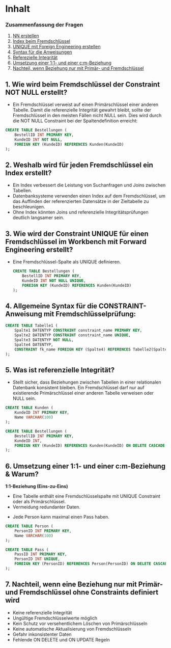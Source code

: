 # Inhalt 
### Zusammenfassung der Fragen 

1. [NN erstellen](https://github.com/abigailtech/m164_Database_CreateInsert/blob/main/02_Tasks/Tag%204.md#1-wie-wird-beim-fremdschl%C3%BCssel-der-constraint-not-null-erstellt)
2. [Index beim Fremdschlüssel](https://github.com/abigailtech/m164_Database_CreateInsert/blob/main/02_Tasks/Tag%204.md#2-weshalb-wird-f%C3%BCr-jeden-fremdschl%C3%BCssel-ein-index-erstellt)
3. [UNIQUE mit Foreign Engineering erstellen](https://github.com/abigailtech/m164_Database_CreateInsert/blob/main/02_Tasks/Tag%204.md#3-wie-wird-der-constraint-unique-f%C3%BCr-einen-fremdschl%C3%BCssel-im-workbench-mit-forward-engineering-erstellt)
4. [Syntax für die Anweisungen](https://github.com/abigailtech/m164_Database_CreateInsert/blob/main/02_Tasks/Tag%204.md#4-allgemeine-syntax-f%C3%BCr-die-constraint-anweisung-mit-fremdschl%C3%BCsselpr%C3%BCfung)
5. [Referezielle Integrität](https://github.com/abigailtech/m164_Database_CreateInsert/blob/main/02_Tasks/Tag%204.md#5-was-ist-referenzielle-integrit%C3%A4t)
6. [Umsetzung einer 1:1- und einer c:m-Beziehung](https://github.com/abigailtech/m164_Database_CreateInsert/blob/main/02_Tasks/Tag%204.md#6-umsetzung-einer-11--und-einer-cm-beziehung--warum)
7. [Nachteil, wenn Beziehung nur mit Primär- und Fremdschlüssel](https://github.com/abigailtech/m164_Database_CreateInsert/blob/main/02_Tasks/Tag%204.md#7-nachteil-wenn-eine-beziehung-nur-mit-prim%C3%A4r--und-fremdschl%C3%BCssel-ohne-constraints-definiert-wird)

## 1. Wie wird beim Fremdschlüssel der Constraint NOT NULL erstellt?
   * Ein Fremdschlüssel verweist auf einen Primärschlüssel einer anderen Tabelle. Damit die referenzielle Integrität gewahrt bleibt, sollte der Fremdschlüssel in den meisten Fällen nicht NULL sein. Dies wird durch die NOT NULL Constraint bei der Spaltendefinition erreicht:  

   ```sql
   CREATE TABLE Bestellungen (
       BestellID INT PRIMARY KEY,
       KundeID INT NOT NULL,
       FOREIGN KEY (KundeID) REFERENCES Kunden(KundeID)
   );
   ```

## 2. Weshalb wird für jeden Fremdschlüssel ein Index erstellt?
   - Ein Index verbessert die Leistung von Suchanfragen und Joins zwischen Tabellen.  
   - Datenbanksysteme verwenden einen Index auf dem Fremdschlüssel, um das Auffinden der referenzierten Datensätze in der Zieltabelle zu beschleunigen.  
   - Ohne Index könnten Joins und referenzielle Integritätsprüfungen deutlich langsamer sein.  

## 3. Wie wird der Constraint UNIQUE für einen Fremdschlüssel im Workbench mit Forward Engineering erstellt?
   - Eine Fremdschlüssel-Spalte als UNIQUE definieren.  

     ```sql
     CREATE TABLE Bestellungen (
         BestellID INT PRIMARY KEY,
         KundeID INT NOT NULL UNIQUE,
         FOREIGN KEY (KundeID) REFERENCES Kunden(KundeID)
     );
     ```

## 4. Allgemeine Syntax für die CONSTRAINT-Anweisung mit Fremdschlüsselprüfung:

   ```sql
   CREATE TABLE Tabelle1 (
       Spalte1 DATENTYP CONSTRAINT constraint_name PRIMARY KEY,
       Spalte2 DATENTYP CONSTRAINT constraint_name UNIQUE,
       Spalte3 DATENTYP NOT NULL,
       Spalte4 DATENTYP,
       CONSTRAINT fk_name FOREIGN KEY (Spalte4) REFERENCES Tabelle2(SpalteX)
   );
   ```

## 5. Was ist referenzielle Integrität? 

* Stellt sicher, dass Beziehungen zwischen Tabellen in einer relationalen Datenbank konsistent bleiben. Ein Fremdschlüssel darf nur auf existierende Primärschlüssel einer anderen Tabelle verweisen oder NULL sein.  

```sql
CREATE TABLE Kunden (
    KundeID INT PRIMARY KEY,
    Name VARCHAR(100)
);

CREATE TABLE Bestellungen (
    BestellID INT PRIMARY KEY,
    KundeID INT,
    FOREIGN KEY (KundeID) REFERENCES Kunden(KundeID) ON DELETE CASCADE
);
```


## 6. Umsetzung einer 1:1- und einer c:m-Beziehung & Warum? 

**1:1-Beziehung (Eins-zu-Eins)**  

- Eine Tabelle enthält eine Fremdschlüsselspalte mit UNIQUE Constraint oder als Primärschlüssel.  
- Vermeidung redundanter Daten.  
* Jede Person kann maximal einen Pass haben.  

```sql
CREATE TABLE Person (
    PersonID INT PRIMARY KEY,
    Name VARCHAR(100)
);

CREATE TABLE Pass (
    PassID INT PRIMARY KEY,
    PersonID INT UNIQUE,
    FOREIGN KEY (PersonID) REFERENCES Person(PersonID) ON DELETE CASCADE
);
```


## 7. Nachteil, wenn eine Beziehung nur mit Primär- und Fremdschlüssel ohne Constraints definiert wird 
- Keine referenzielle Integrität  
- Ungültige Fremdschlüsselwerte möglich  
- Kein Schutz vor versehentlichem Löschen von Primärschlüsseln  
- Keine automatische Aktualisierung von Fremdschlüsseln  
- Gefahr inkonsistenter Daten  
- Fehlende ON DELETE und ON UPDATE Regeln
